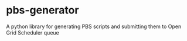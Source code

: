# pbs-generator
A python library for generating PBS scripts and submitting them to Open Grid Scheduler queue
